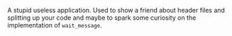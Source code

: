 A stupid useless application. Used to show a friend about header files and splitting up your code and maybe to spark some curiosity on the implementation of `wait_message`.
